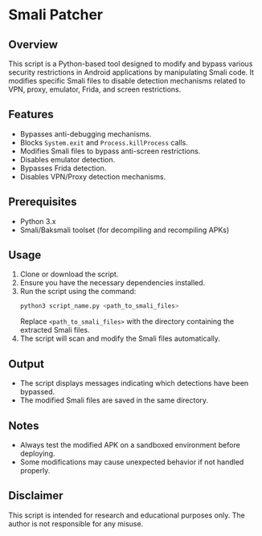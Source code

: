 # Smali Patcher 

## Overview
This script is a Python-based tool designed to modify and bypass various security restrictions in Android applications by manipulating Smali code. It modifies specific Smali files to disable detection mechanisms related to VPN, proxy, emulator, Frida, and screen restrictions.

## Features
- Bypasses anti-debugging mechanisms.
- Blocks `System.exit` and `Process.killProcess` calls.
- Modifies Smali files to bypass anti-screen restrictions.
- Disables emulator detection.
- Bypasses Frida detection.
- Disables VPN/Proxy detection mechanisms.

## Prerequisites
- Python 3.x
- Smali/Baksmali toolset (for decompiling and recompiling APKs)

## Usage
1. Clone or download the script.
2. Ensure you have the necessary dependencies installed.
3. Run the script using the command:
   ```bash
   python3 script_name.py <path_to_smali_files>
   ```
   Replace `<path_to_smali_files>` with the directory containing the extracted Smali files.
4. The script will scan and modify the Smali files automatically.

## Output
- The script displays messages indicating which detections have been bypassed.
- The modified Smali files are saved in the same directory.

## Notes
- Always test the modified APK on a sandboxed environment before deploying.
- Some modifications may cause unexpected behavior if not handled properly.

## Disclaimer
This script is intended for research and educational purposes only. The author is not responsible for any misuse.

